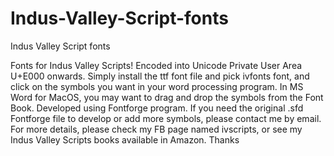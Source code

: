 # Indus-Valley-Script-fonts
Indus Valley Script fonts

Fonts for Indus Valley Scripts! Encoded into Unicode Private User Area U+E000 onwards.
Simply install the ttf font file and pick ivfonts font, and click on the symbols you want 
in your word processing program. In MS Word for MacOS, you may want to drag and drop the symbols from the Font Book. Developed using Fontforge program. If you need the original 
.sfd Fontforge file to develop or add more symbols, please contact me by email. For more 
details, please check my FB page named ivscripts, or see my Indus Valley Scripts books 
available in Amazon. Thanks
